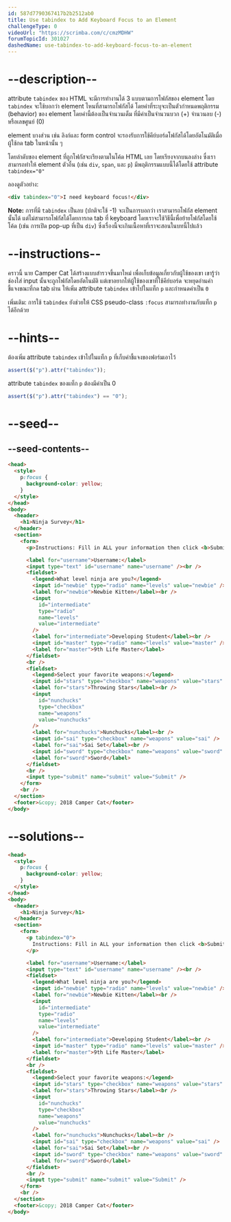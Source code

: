```yaml
---
id: 587d7790367417b2b2512ab0
title: Use tabindex to Add Keyboard Focus to an Element
challengeType: 0
videoUrl: "https://scrimba.com/c/cmzMDHW"
forumTopicId: 301027
dashedName: use-tabindex-to-add-keyboard-focus-to-an-element
---
```


# --description--

attribute `tabindex` ของ HTML จะมีการทำงานได้ 3 แบบตามการโฟกัสของ element
โดย `tabindex` จะใช้บอกว่า element ไหนที่สามารถโฟกัสได้
โดยค่าที่ระบุจะเป็นตัวกำหนดพฤติกรรม (behavior) ของ element โดยค่านี้ต้องเป็นจำนวนเต็ม ที่มีค่าเป็นจำนวนบวก (+) จำนวนลบ (-) หรือเลขศูนย์ (0)

element บางส่วน เช่น ลิงก์และ form control จะรองรับการใช้คีย์บอร์ดโฟกัสได้โดยอัตโนมัติเมื่อผู้ใช้กด tab ในหน้านั้น ๆ

โดยลำดับของ element ที่ถูกโฟกัสจะเรียงตามในโค้ด HTML เลย โดยเรียงจากบนลงล่าง
ซื่งเราสามารถทำให้ element ตัวอื่น (เช่น `div`, `span`, และ `p`) มีพฤติกรรมแบบนี้ได้โดยใช้ attribute `tabindex="0"`

ลองดูตัวอย่าง:

```html
<div tabindex="0">I need keyboard focus!</div>
```

**Note:** การที่มี `tabindex` เป็นลบ (ปกติจะใช้ -1)
จะเป็นการบอกว่า เราสามารถโฟกัส element นั้นได้ แต่ไม่สามารถโฟกัสได้โดยการกด tab ที่ keyboard
โดยเราจะใช้วิธีนี้เพื่อย้ายโฟกัสโดยใช้โค้ด (เช่น การเปิด pop-up ที่เป็น `div`) ซึ่งเรื่องนี้จะเกินเนื้อหาที่เราจะสอนในบทนี้ไปแล้ว

# --instructions--

คราวนี้ นาย Camper Cat ได้สร้างแบบสำรวจขึ้นมาใหม่ เพื่อเก็บข้อมูลเกี่ยวกับผู้ใช้ของเขา
เขารู้ว่าช่องใส่ input นั้นจะถูกโฟกัสโดยอัตโนมัติ แต่เขาอยากให้ผู้ใช้ของเขาที่ใช้คีย์บอร์ด จะหยุดอ่านคำชี้แจงขณะที่กด tab ผ่าน
ให้เพิ่ม attribute `tabindex` เข้าไปในแท็ก `p` และกำหนดค่าเป็น `0`

เพิ่มเติม: การใช้ `tabindex` ยังช่วยให้ CSS pseudo-class `:focus` สามารถทำงานกับแท็ก `p` ได้อีกด้วย

# --hints--

ต้องเพิ่ม attribute `tabindex` เข้าไปในแท็ก `p` ที่เก็บคำชี้แจงของฟอร์มเอาไว้

```js
assert($("p").attr("tabindex"));
```

attribute `tabindex` ของแท็ก `p` ต้องมีค่าเป็น 0

```js
assert($("p").attr("tabindex") == "0");
```

# --seed--

## --seed-contents--

```html
<head>
  <style>
    p:focus {
      background-color: yellow;
    }
  </style>
</head>
<body>
  <header>
    <h1>Ninja Survey</h1>
  </header>
  <section>
    <form>
      <p>Instructions: Fill in ALL your information then click <b>Submit</b></p>

      <label for="username">Username:</label>
      <input type="text" id="username" name="username" /><br />
      <fieldset>
        <legend>What level ninja are you?</legend>
        <input id="newbie" type="radio" name="levels" value="newbie" />
        <label for="newbie">Newbie Kitten</label><br />
        <input
          id="intermediate"
          type="radio"
          name="levels"
          value="intermediate"
        />
        <label for="intermediate">Developing Student</label><br />
        <input id="master" type="radio" name="levels" value="master" />
        <label for="master">9th Life Master</label>
      </fieldset>
      <br />
      <fieldset>
        <legend>Select your favorite weapons:</legend>
        <input id="stars" type="checkbox" name="weapons" value="stars" />
        <label for="stars">Throwing Stars</label><br />
        <input
          id="nunchucks"
          type="checkbox"
          name="weapons"
          value="nunchucks"
        />
        <label for="nunchucks">Nunchucks</label><br />
        <input id="sai" type="checkbox" name="weapons" value="sai" />
        <label for="sai">Sai Set</label><br />
        <input id="sword" type="checkbox" name="weapons" value="sword" />
        <label for="sword">Sword</label>
      </fieldset>
      <br />
      <input type="submit" name="submit" value="Submit" />
    </form>
    <br />
  </section>
  <footer>&copy; 2018 Camper Cat</footer>
</body>
```

# --solutions--

```html
<head>
  <style>
    p:focus {
      background-color: yellow;
    }
  </style>
</head>
<body>
  <header>
    <h1>Ninja Survey</h1>
  </header>
  <section>
    <form>
      <p tabindex="0">
        Instructions: Fill in ALL your information then click <b>Submit</b>
      </p>

      <label for="username">Username:</label>
      <input type="text" id="username" name="username" /><br />
      <fieldset>
        <legend>What level ninja are you?</legend>
        <input id="newbie" type="radio" name="levels" value="newbie" />
        <label for="newbie">Newbie Kitten</label><br />
        <input
          id="intermediate"
          type="radio"
          name="levels"
          value="intermediate"
        />
        <label for="intermediate">Developing Student</label><br />
        <input id="master" type="radio" name="levels" value="master" />
        <label for="master">9th Life Master</label>
      </fieldset>
      <br />
      <fieldset>
        <legend>Select your favorite weapons:</legend>
        <input id="stars" type="checkbox" name="weapons" value="stars" />
        <label for="stars">Throwing Stars</label><br />
        <input
          id="nunchucks"
          type="checkbox"
          name="weapons"
          value="nunchucks"
        />
        <label for="nunchucks">Nunchucks</label><br />
        <input id="sai" type="checkbox" name="weapons" value="sai" />
        <label for="sai">Sai Set</label><br />
        <input id="sword" type="checkbox" name="weapons" value="sword" />
        <label for="sword">Sword</label>
      </fieldset>
      <br />
      <input type="submit" name="submit" value="Submit" />
    </form>
    <br />
  </section>
  <footer>&copy; 2018 Camper Cat</footer>
</body>
```
